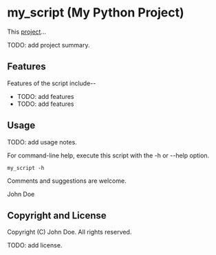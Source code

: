 my_script (My Python Project)
=============================

This [project](http://github.com/)...

TODO: add project summary.


Features
--------

Features of the script include--

* TODO: add features
* TODO: add features


Usage
-----

TODO: add usage notes.

For command-line help, execute this script with the -h or --help option.

    my_script -h

Comments and suggestions are welcome.

John Doe


Copyright and License
---------------------

Copyright (C)  John Doe. All rights reserved.

TODO: add license.

